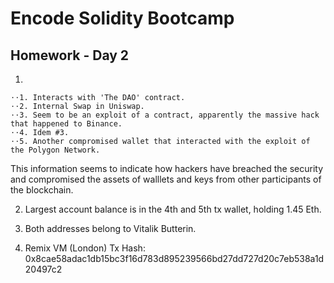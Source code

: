 # Encode Solidity Bootcamp

## Homework - Day 2


1.  

    ⋅⋅1. Interacts with 'The DAO' contract.
    ⋅⋅2. Internal Swap in Uniswap.
    ⋅⋅3. Seem to be an exploit of a contract, apparently the massive hack that happened to Binance.
    ⋅⋅4. Idem #3.
    ⋅⋅5. Another compromised wallet that interacted with the exploit of the Polygon Network.
   
This information seems to indicate how hackers have breached the security and compromised the assets of walllets and keys from other participants of the blockchain.

2. Largest account balance is in the 4th and 5th tx wallet, holding 1.45 Eth.

3. Both addresses belong to Vitalik Butterin.

4. Remix VM (London) Tx Hash: 0x8cae58adac1db15bc3f16d783d895239566bd27dd727d20c7eb538a1d20497c2


